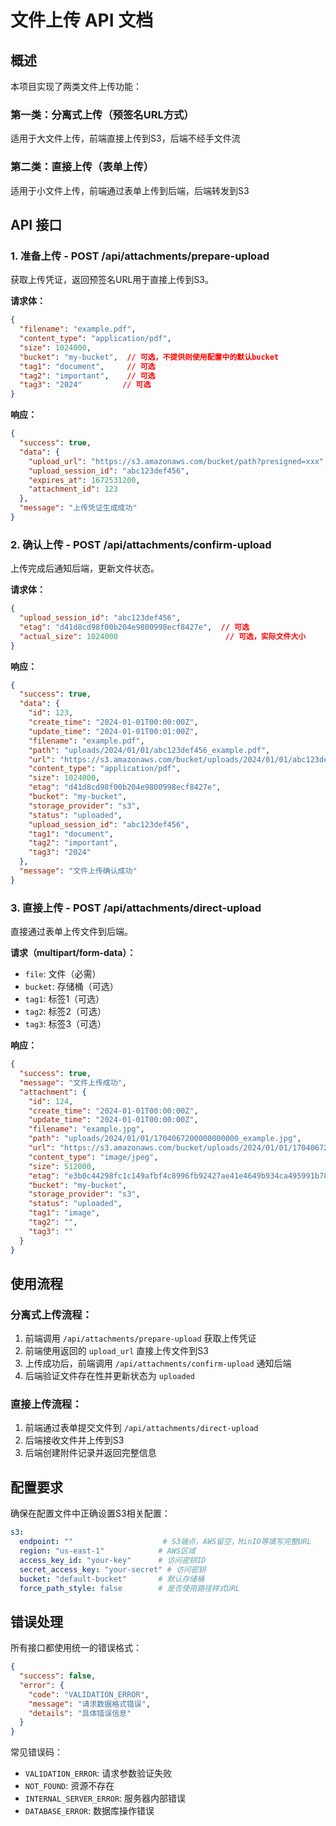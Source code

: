 # 文件上传 API 文档

## 概述

本项目实现了两类文件上传功能：

### 第一类：分离式上传（预签名URL方式）
适用于大文件上传，前端直接上传到S3，后端不经手文件流

### 第二类：直接上传（表单上传）
适用于小文件上传，前端通过表单上传到后端，后端转发到S3

## API 接口

### 1. 准备上传 - POST /api/attachments/prepare-upload

获取上传凭证，返回预签名URL用于直接上传到S3。

**请求体：**
```json
{
  "filename": "example.pdf",
  "content_type": "application/pdf",
  "size": 1024000,
  "bucket": "my-bucket",  // 可选，不提供则使用配置中的默认bucket
  "tag1": "document",     // 可选
  "tag2": "important",    // 可选
  "tag3": "2024"         // 可选
}
```

**响应：**
```json
{
  "success": true,
  "data": {
    "upload_url": "https://s3.amazonaws.com/bucket/path?presigned=xxx",
    "upload_session_id": "abc123def456",
    "expires_at": 1672531200,
    "attachment_id": 123
  },
  "message": "上传凭证生成成功"
}
```

### 2. 确认上传 - POST /api/attachments/confirm-upload

上传完成后通知后端，更新文件状态。

**请求体：**
```json
{
  "upload_session_id": "abc123def456",
  "etag": "d41d8cd98f00b204e9800998ecf8427e",  // 可选
  "actual_size": 1024000                        // 可选，实际文件大小
}
```

**响应：**
```json
{
  "success": true,
  "data": {
    "id": 123,
    "create_time": "2024-01-01T00:00:00Z",
    "update_time": "2024-01-01T00:01:00Z",
    "filename": "example.pdf",
    "path": "uploads/2024/01/01/abc123def456_example.pdf",
    "url": "https://s3.amazonaws.com/bucket/uploads/2024/01/01/abc123def456_example.pdf",
    "content_type": "application/pdf",
    "size": 1024000,
    "etag": "d41d8cd98f00b204e9800998ecf8427e",
    "bucket": "my-bucket",
    "storage_provider": "s3",
    "status": "uploaded",
    "upload_session_id": "abc123def456",
    "tag1": "document",
    "tag2": "important",
    "tag3": "2024"
  },
  "message": "文件上传确认成功"
}
```

### 3. 直接上传 - POST /api/attachments/direct-upload

直接通过表单上传文件到后端。

**请求（multipart/form-data）：**
- `file`: 文件（必需）
- `bucket`: 存储桶（可选）
- `tag1`: 标签1（可选）
- `tag2`: 标签2（可选）
- `tag3`: 标签3（可选）

**响应：**
```json
{
  "success": true,
  "message": "文件上传成功",
  "attachment": {
    "id": 124,
    "create_time": "2024-01-01T00:00:00Z",
    "update_time": "2024-01-01T00:00:00Z",
    "filename": "example.jpg",
    "path": "uploads/2024/01/01/1704067200000000000_example.jpg",
    "url": "https://s3.amazonaws.com/bucket/uploads/2024/01/01/1704067200000000000_example.jpg",
    "content_type": "image/jpeg",
    "size": 512000,
    "etag": "e3b0c44298fc1c149afbf4c8996fb92427ae41e4649b934ca495991b7852b855",
    "bucket": "my-bucket",
    "storage_provider": "s3",
    "status": "uploaded",
    "tag1": "image",
    "tag2": "",
    "tag3": ""
  }
}
```

## 使用流程

### 分离式上传流程：

1. 前端调用 `/api/attachments/prepare-upload` 获取上传凭证
2. 前端使用返回的 `upload_url` 直接上传文件到S3
3. 上传成功后，前端调用 `/api/attachments/confirm-upload` 通知后端
4. 后端验证文件存在性并更新状态为 `uploaded`

### 直接上传流程：

1. 前端通过表单提交文件到 `/api/attachments/direct-upload`
2. 后端接收文件并上传到S3
3. 后端创建附件记录并返回完整信息

## 配置要求

确保在配置文件中正确设置S3相关配置：

```yaml
s3:
  endpoint: ""                    # S3端点，AWS留空，MinIO等填写完整URL
  region: "us-east-1"            # AWS区域
  access_key_id: "your-key"      # 访问密钥ID
  secret_access_key: "your-secret" # 访问密钥
  bucket: "default-bucket"       # 默认存储桶
  force_path_style: false        # 是否使用路径样式URL
```

## 错误处理

所有接口都使用统一的错误格式：

```json
{
  "success": false,
  "error": {
    "code": "VALIDATION_ERROR",
    "message": "请求数据格式错误",
    "details": "具体错误信息"
  }
}
```

常见错误码：
- `VALIDATION_ERROR`: 请求参数验证失败
- `NOT_FOUND`: 资源不存在
- `INTERNAL_SERVER_ERROR`: 服务器内部错误
- `DATABASE_ERROR`: 数据库操作错误
